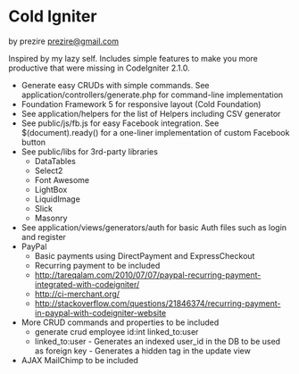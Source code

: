 Cold Igniter
============
by prezire
prezire@gmail.com

Inspired by my lazy self. Includes simple features to make you more productive that were missing in CodeIgniter 2.1.0.

- Generate easy CRUDs with simple commands. See application/controllers/generate.php for command-line implementation
- Foundation Framework 5 for responsive layout (Cold Foundation)
- See application/helpers for the list of Helpers including CSV generator
- See public/js/fb.js for easy Facebook integration. See $(document).ready() for a one-liner implementation of custom Facebook button
- See public/libs for 3rd-party libraries
  - DataTables
  - Select2
  - Font Awesome
  - LightBox
  - LiquidImage
  - Slick
  - Masonry
- See application/views/generators/auth for basic Auth files such as login and register
- PayPal
	- Basic payments using DirectPayment and ExpressCheckout
	- Recurring payment to be included
    - http://tareqalam.com/2010/07/07/paypal-recurring-payment-integrated-with-codeigniter/
    - http://ci-merchant.org/
    - http://stackoverflow.com/questions/21846374/recurring-payment-in-paypal-with-codeigniter-website
- More CRUD commands and properties to be included
	- generate crud employee id:int linked_to:user
    - linked_to:user
			- Generates an indexed user_id in the DB to be used as foreign key
			- Generates a hidden tag in the update view
- AJAX MailChimp to be included